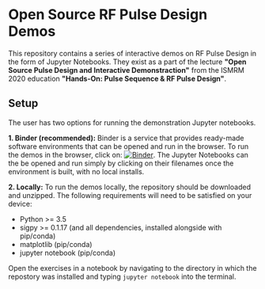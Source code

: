 # Open Source RF Pulse Design Demos

This repository contains a series of interactive demos on RF Pulse Design in the form of Jupyter Notebooks. They exist as a part of the lecture **"Open Source Pulse Design and Interactive Demonstraction"** from the ISMRM 2020 education **"Hands-On: Pulse Sequence & RF Pulse Design"**.

## Setup

The user has two options for running the demonstration Jupyter notebooks.

**1. Binder (recommended):** Binder is a service that provides ready-made software environments that can be opened and run in the browser. To run the demos in the browser, click on: [![Binder](https://mybinder.org/badge_logo.svg)](https://mybinder.org/v2/gh/jonbmartin/open-source-pulse-design/master). The Jupyter Notebooks can the be opened and run simply by clicking on their filenames once the environment is built, with no local installs.

**2. Locally:** To run the demos locally, the repository should be downloaded and unzipped. The following requirements will need to be satisfied on your device:
  - Python >= 3.5
  - sigpy >= 0.1.17 (and all dependencies, installed alongside with pip/conda)
  - matplotlib (pip/conda)
  - jupyter notebook (pip/conda)
  
  Open the exercises in a notebook by navigating to the directory in which the repostory was installed and typing ``` jupyter notebook ``` into the terminal.
